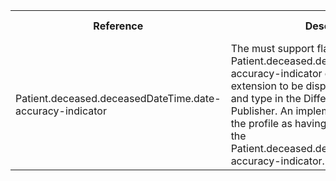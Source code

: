 <table class="list" width="100%">
<tbody>
  <tr>
    <th>Reference</th>
    <th>Description</th>
    <th>Issue No.</th>
  </tr>
  <tr>
        <td>Patient.deceased.deceasedDateTime.date-accuracy-indicator</td>
        <td>The must support flag on the Patient.deceased.deceasedDateTime.date-accuracy-indicator extension causes the extension to be displayed without the name and type in the Differential produced by IG Publisher. An implementer shall interpret the profile as having must support set on the Patient.deceased.deceasedDateTime.date-accuracy-indicator.</td>
        <td><a href="https://jira.digitalhealth.gov.au/browse/CIFMM-2530">CIFMM-2530</a></td>
  </tr>
 </tbody>
</table> 

